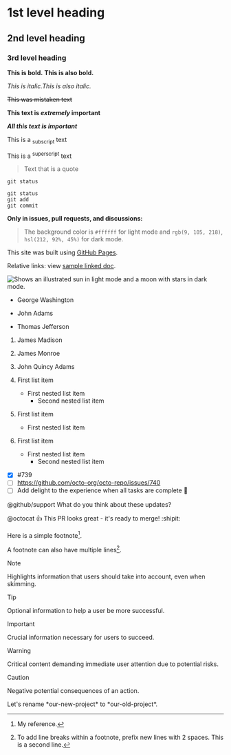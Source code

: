 # 1st level heading
## 2nd level heading
### 3rd level heading
**This is bold.** __This is also bold.__

*This is italic.*_This is also italic._

~~This was mistaken text~~

**This text is _extremely_ important**

***All this text is important***

This is a <sub>subscript</sub> text

This is a <sup>superscript</sup> text

> Text that is a quote

`git status`

```
git status
git add
git commit
```

**Only in issues, pull requests, and discussions:**
>The background color is `#ffffff` for light mode and `rgb(9, 105, 218)`, `hsl(212, 92%, 45%)` for dark mode.

This site was built using [GitHub Pages](https://pages.github.com/).

Relative links: view [sample linked doc](./slides&&notes/slides11_notes.md).

<picture>
  <source media="(prefers-color-scheme: dark)" srcset="https://user-images.githubusercontent.com/25423296/163456776-7f95b81a-f1ed-45f7-b7ab-8fa810d529fa.png">
  <source media="(prefers-color-scheme: light)" srcset="https://user-images.githubusercontent.com/25423296/163456779-a8556205-d0a5-45e2-ac17-42d089e3c3f8.png">
  <img alt="Shows an illustrated sun in light mode and a moon with stars in dark mode." src="https://user-images.githubusercontent.com/25423296/163456779-a8556205-d0a5-45e2-ac17-42d089e3c3f8.png">
</picture>

- George Washington
* John Adams
+ Thomas Jefferson

1. James Madison
1. James Monroe
1. John Quincy Adams


1. First list item
    - First nested list item
        - Second nested list item


100. First list item
     - First nested list item


100. First list item
     - First nested list item
        - Second nested list item

- [x] #739
- [ ] https://github.com/octo-org/octo-repo/issues/740
- [ ] Add delight to the experience when all tasks are complete :tada:

@github/support What do you think about these updates?


@octocat :+1: This PR looks great - it's ready to merge! :shipit:


Here is a simple footnote[^1].

A footnote can also have multiple lines[^2].

[^1]: My reference.
[^2]: To add line breaks within a footnote, prefix new lines with 2 spaces.
This is a second line.


> [!NOTE]
> Highlights information that users should take into account, even when skimming.

> [!TIP]
> Optional information to help a user be more successful.

> [!IMPORTANT]
> Crucial information necessary for users to succeed.

> [!WARNING]
> Critical content demanding immediate user attention due to potential risks.

> [!CAUTION]
> Negative potential consequences of an action.


<!-- This content will not appear in the rendered Markdown -->

Let's rename \*our-new-project\* to \*our-old-project\*.